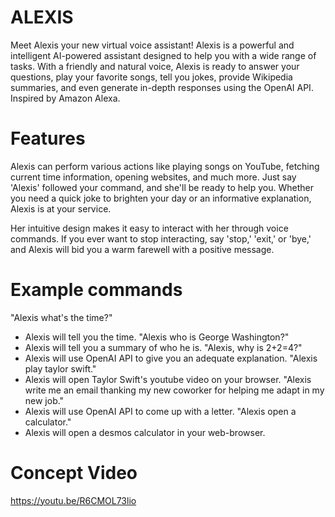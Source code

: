 # ALEXIS
Meet Alexis your new virtual voice assistant! Alexis is a powerful and intelligent 
AI-powered assistant designed to help you with a wide range of tasks. With a friendly 
and natural voice, Alexis is ready to answer your questions, play your favorite songs, 
tell you jokes, provide Wikipedia summaries, and even generate in-depth responses using the OpenAI API.
Inspired by Amazon Alexa.

# Features
Alexis can perform various actions like playing songs on YouTube, 
fetching current time information, opening websites, and much more. 
Just say 'Alexis' followed your command, and she'll be ready to help you.
Whether you need a quick joke to brighten your day or an informative explanation, 
Alexis is at your service.

Her intuitive design makes it easy to interact with her through voice commands. 
If you ever want to stop interacting, say 'stop,' 'exit,' or 'bye,' and 
Alexis will bid you a warm farewell with a positive message.

# Example commands
"Alexis what's the time?"
- Alexis will tell you the time.
"Alexis who is George Washington?"
- Alexis will tell you a summary of who he is.
"Alexis, why is 2+2=4?"
- Alexis will use OpenAI API to give you an adequate explanation.
"Alexis play taylor swift."
- Alexis will open Taylor Swift's  youtube video on your browser.
"Alexis write me an email thanking my new coworker for helping me adapt in my new job."
- Alexis will use OpenAI API to come up with a letter.
"Alexis open a calculator."
- Alexis will open a desmos calculator in your web-browser.


# Concept Video
https://youtu.be/R6CMOL73lio
